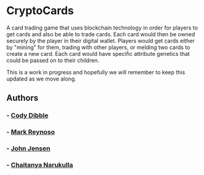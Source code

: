 # CryptoCards

A card trading game that uses blockchain technology in order for players to get cards and also be able to trade cards. Each card would then be owned securely by the player in their digital wallet. Players would get cards either by "mining" for them, trading with other players, or melding two cards to create a new card. Each card would have specific attribute genetics that could be passed on to their children.

This is a work in progress and hopefully we will remember to keep this updated as we move along.

## Authors
### - **[Cody Dibble](https://www.github.com/hcodydibble)** 
### - **[Mark Reynoso](https://www.github.com/markreynoso)** 
### - **[John Jensen](https://www.github.com/thejohnjensen)** 
### - **[Chaitanya Narukulla](https://www.github.com/chaitanyanarukulla)**